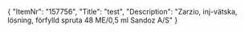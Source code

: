 {
  "ItemNr": "157756",
  "Title": "test",
  "Description": "Zarzio, inj-vätska, lösning, förfylld spruta 48 ME/0,5 ml Sandoz A/S"
}